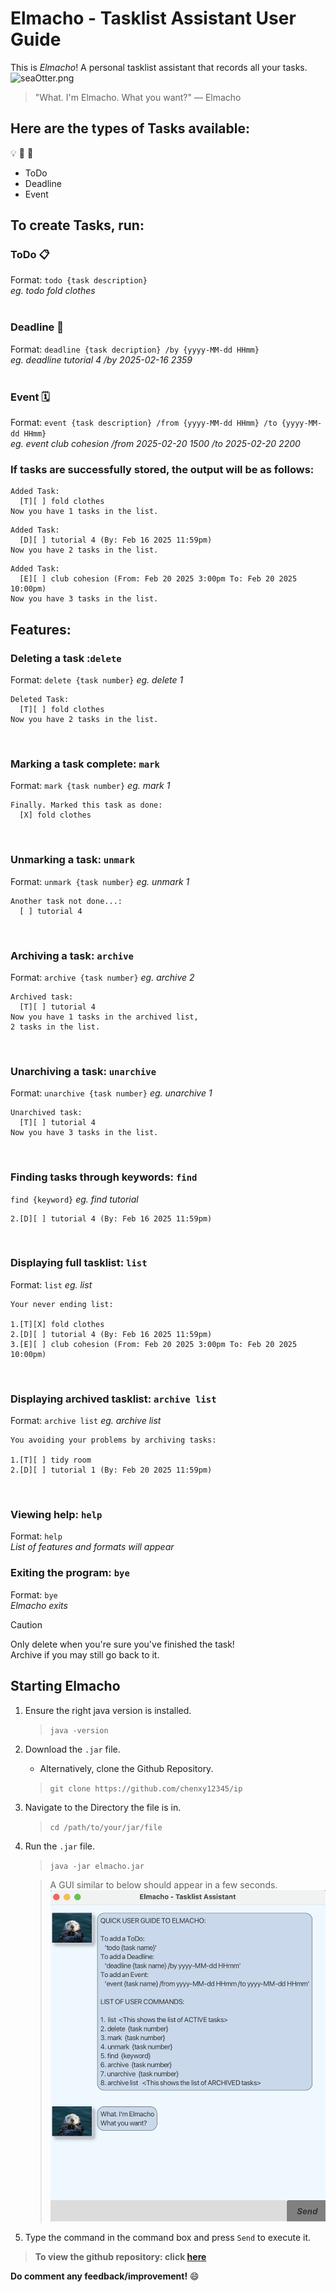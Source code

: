 # Elmacho - Tasklist Assistant User Guide

This is _Elmacho_! A personal tasklist assistant that records all your tasks.
![seaOtter.png](seaOtter.png)
> "What. I'm Elmacho. What you want?" — Elmacho

## Here are the types of Tasks available:
:bulb:
:memo:
:pencil:
- ToDo
- Deadline
- Event

## To create Tasks, run:
### ToDo :clipboard:
Format: `todo {task description}`\
_eg. todo fold clothes_<br><br>
### Deadline :date:
Format: `deadline {task decription} /by {yyyy-MM-dd HHmm}`\
_eg. deadline tutorial 4 /by 2025-02-16 2359_<br><br>
### Event :spiral_calendar:
Format: `event {task description} /from {yyyy-MM-dd HHmm} /to {yyyy-MM-dd HHmm}`\
_eg. event club cohesion /from 2025-02-20 1500 /to 2025-02-20 2200_ 

### If tasks are successfully stored, the output will be as follows:

```
Added Task: 
  [T][ ] fold clothes 
Now you have 1 tasks in the list.
```


```
Added Task:
  [D][ ] tutorial 4 (By: Feb 16 2025 11:59pm)
Now you have 2 tasks in the list.
```


```
Added Task:
  [E][ ] club cohesion (From: Feb 20 2025 3:00pm To: Feb 20 2025 10:00pm)
Now you have 3 tasks in the list.
```

## Features:
### Deleting a task :`delete`
Format: `delete {task number}`
_eg. delete 1_
```
Deleted Task: 
  [T][ ] fold clothes 
Now you have 2 tasks in the list.
```
<br>

### Marking a task complete: `mark`
Format: `mark {task number}`
_eg. mark 1_
```
Finally. Marked this task as done: 
  [X] fold clothes 
```
<br>

### Unmarking a task: `unmark`
Format: `unmark {task number}`
_eg. unmark 1_
```
Another task not done...: 
  [ ] tutorial 4
```
<br>

### Archiving a task: `archive`
Format: `archive {task number}`
_eg. archive 2_
```
Archived task: 
  [T][ ] tutorial 4
Now you have 1 tasks in the archived list,
2 tasks in the list.
```
<br>

### Unarchiving a task: `unarchive`
Format: `unarchive {task number}`
_eg.  unarchive 1_
```
Unarchived task: 
  [T][ ] tutorial 4
Now you have 3 tasks in the list.
```
<br>

### Finding tasks through keywords: `find`
`find {keyword}`
_eg. find tutorial_
```
2.[D][ ] tutorial 4 (By: Feb 16 2025 11:59pm)
```
<br>

### Displaying full tasklist: `list`
Format: `list`
_eg. list_
```
Your never ending list:

1.[T][X] fold clothes 
2.[D][ ] tutorial 4 (By: Feb 16 2025 11:59pm)
3.[E][ ] club cohesion (From: Feb 20 2025 3:00pm To: Feb 20 2025 10:00pm)
```
<br>

### Displaying archived tasklist: `archive list`
Format: `archive list`
_eg. archive list_
```
You avoiding your problems by archiving tasks:

1.[T][ ] tidy room
2.[D][ ] tutorial 1 (By: Feb 20 2025 11:59pm)
```
<br>

### Viewing help: `help`
Format: `help`  
_List of features and formats will appear_
<br>

### Exiting the program: `bye`
Format: `bye`  
_Elmacho exits_
> [!CAUTION]
> Only delete when you're sure you've finished the task!   
> Archive if you may still go back to it.

## Starting Elmacho
1. Ensure the right java version is installed.  
    >`java -version`
2. Download the `.jar` file.
    - Alternatively, clone the Github Repository.   
    >`git clone https://github.com/chenxy12345/ip`
3. Navigate to the Directory the file is in.  
    >`cd /path/to/your/jar/file`
4. Run the `.jar` file.  
    >`java -jar elmacho.jar`

    >A GUI similar to below should appear in a few seconds.
  ![Welcome.png](Welcome.png)
5. Type the command in the command box and press `Send` to execute it.

>**To view the github repository: click [here](https://github.com/chenxy12345/ip)**

**Do comment any feedback/improvement!** :smile: